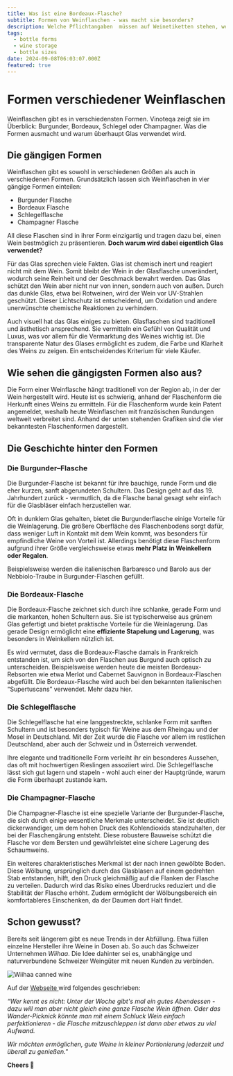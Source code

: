 ```yaml
---
title: Was ist eine Bordeaux-Flasche?
subtitle: Formen von Weinflaschen - was macht sie besonders?
description: Welche Pflichtangaben  müssen auf Weinetiketten stehen, welche Angaben sind verboten und wie gewinnen kreative Designs die Aufmerksamkeit der Käufer, ohne die Weinqualität zu beeinflussen?
tags:
  - bottle forms
  - wine storage
  - bottle sizes
date: 2024-09-08T06:03:07.000Z
featured: true
---
```


# Formen verschiedener Weinflaschen

Weinflaschen gibt es in verschiedensten Formen. Vinoteqa zeigt sie im Überblick: Burgunder, Bordeaux, Schlegel oder Champagner. Was die Formen ausmacht und warum überhaupt Glas verwendet wird.

## Die gängigen Formen

Weinflaschen gibt es sowohl in verschiedenen Größen als auch in verschiedenen Formen. Grundsätzlich lassen sich Weinflaschen in vier gängige Formen einteilen:

- Burgunder Flasche
- Bordeaux Flasche
- Schlegelflasche
- Champagner Flasche

All diese Flaschen sind in ihrer Form einzigartig und tragen dazu bei, einen Wein bestmöglich zu präsentieren. **Doch warum wird dabei eigentlich Glas verwendet?**

Für das Glas sprechen viele Fakten. Glas ist chemisch inert und reagiert nicht mit dem Wein. Somit bleibt der Wein in der Glasflasche unverändert, wodurch seine Reinheit und der Geschmack bewahrt werden. Das Glas schützt den Wein aber nicht nur von innen, sondern auch von außen. Durch das dunkle Glas, etwa bei Rotweinen, wird der Wein vor UV-Strahlen geschützt. Dieser Lichtschutz ist entscheidend, um Oxidation und andere unerwünschte chemische Reaktionen zu verhindern.

Auch visuell hat das Glas einiges zu bieten. Glasflaschen sind traditionell und ästhetisch ansprechend. Sie vermitteln ein Gefühl von Qualität und Luxus, was vor allem für die Vermarktung des Weines wichtig ist. Die transparente Natur des Glases ermöglicht es zudem, die Farbe und Klarheit des Weins zu zeigen. Ein entscheidendes Kriterium für viele Käufer.

## Wie sehen die gängigsten Formen also aus?

Die Form einer Weinflasche hängt traditionell von der Region ab, in der der Wein hergestellt wird. Heute ist es schwierig, anhand der Flaschenform die Herkunft eines Weins zu ermitteln. Für die Flaschenform wurde kein Patent angemeldet, weshalb heute Weinflaschen mit französischen Rundungen weltweit verbreitet sind. Anhand der unten stehenden Grafiken sind die vier bekanntesten Flaschenformen dargestellt.

## Die Geschichte hinter den Formen

### **Die Burgunder–Flasche**

Die Burgunder-Flasche ist bekannt für ihre bauchige, runde Form und die eher kurzen, sanft abgerundeten Schultern. Das Design geht auf das 19. Jahrhundert zurück - vermutlich, da die Flasche banal gesagt sehr einfach für die Glasbläser einfach herzustellen war.

Oft in dunklem Glas gehalten, bietet die Burgunderflasche einige Vorteile für die Weinlagerung. Die größere Oberfläche des Flaschenbodens sorgt dafür, dass weniger Luft in Kontakt mit dem Wein kommt, was besonders für empfindliche Weine von Vorteil ist. Allerdings benötigt diese Flaschenform aufgrund ihrer Größe vergleichsweise etwas **mehr Platz** **in Weinkellern oder Regalen**.

Beispielsweise werden die italienischen Barbaresco und Barolo aus der Nebbiolo-Traube in Burgunder-Flaschen gefüllt. 

### **Die Bordeaux-Flasche**

Die Bordeaux-Flasche zeichnet sich durch ihre schlanke, gerade Form und die markanten, hohen Schultern aus. Sie ist typischerweise aus grünem Glas gefertigt und bietet praktische Vorteile für die Weinlagerung. Das gerade Design ermöglicht eine **effiziente Stapelung und Lagerung**, was besonders in Weinkellern nützlich ist.

Es wird vermutet, dass die Bordeaux-Flasche damals in Frankreich entstanden ist, um sich von den Flaschen aus Burgund auch optisch zu unterscheiden. Beispielsweise werden heute die meisten Bordeaux-Rebsorten wie etwa Merlot und Cabernet Sauvignon in Bordeaux-Flaschen abgefüllt. Die Bordeaux-Flasche wird auch bei den bekannten italienischen “Supertuscans” verwendet. Mehr dazu hier.

### **Die Schlegelflasche**

Die Schlegelflasche hat eine langgestreckte, schlanke Form mit sanften Schultern und ist besonders typisch für Weine aus dem Rheingau und der Mosel in Deutschland. Mit der Zeit wurde die Flasche vor allem im restlichen Deutschland, aber auch der Schweiz und in Österreich verwendet.

Ihre elegante und traditionelle Form verleiht ihr ein besonderes Aussehen, das oft mit hochwertigen Rieslingen assoziiert wird. Die Schlegelflasche lässt sich gut lagern und stapeln - wohl auch einer der Hauptgründe, warum die Form überhaupt zustande kam.

### **Die Champagner-Flasche**

Die Champagner-Flasche ist eine spezielle Variante der Burgunder-Flasche, die sich durch einige wesentliche Merkmale unterscheidet. Sie ist deutlich dickerwandiger, um dem hohen Druck des Kohlendioxids standzuhalten, der bei der Flaschengärung entsteht. Diese robustere Bauweise schützt die Flasche vor dem Bersten und gewährleistet eine sichere Lagerung des Schaumweins.

Ein weiteres charakteristisches Merkmal ist der nach innen gewölbte Boden. Diese Wölbung, ursprünglich durch das Glasblasen auf einem gedrehten Stab entstanden, hilft, den Druck gleichmäßig auf die Flanken der Flasche zu verteilen. Dadurch wird das Risiko eines Überdrucks reduziert und die Stabilität der Flasche erhöht. Zudem ermöglicht der Wölbungsbereich ein komfortableres Einschenken, da der Daumen dort Halt findet.

## Schon gewusst? 

Bereits seit längerem gibt es neue Trends in der Abfüllung. Etwa füllen einzelne Hersteller ihre Weine in Dosen ab. So auch das Schweizer Unternehmen _Wiihaa_. Die Idee dahinter sei es, unabhängige und naturverbundene Schweizer Weingüter mit neuen Kunden zu verbinden. 

![Wiihaa canned wine](/imgs-blog/common-bottle-shapes.png)

Auf der [Webseite ](www.wiihaa.ch)wird folgendes geschrieben:

_“Wer kennt es nicht: Unter der Woche gibt's mal ein gutes Abendessen - dazu will man aber nicht gleich eine ganze Flasche Wein öffnen. Oder das Wander-Picknick könnte man mit einem Schluck Wein einfach perfektionieren - die Flasche mitzuschleppen ist dann aber etwas zu viel Aufwand._

_Wir möchten ermöglichen, gute Weine in kleiner Portionierung jederzeit und überall zu genießen."_

**Cheers 🍷**
